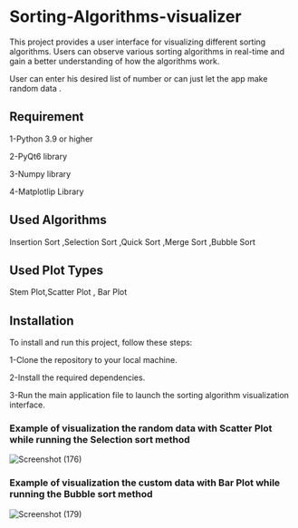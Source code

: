 # Sorting-Algorithms-visualizer

This project provides a user interface for visualizing different sorting algorithms. Users can observe various sorting algorithms in real-time and gain a better understanding of how the algorithms work.

User can enter his desired list of number or can just let the app make random data .


## Requirement
1-Python 3.9 or higher

2-PyQt6 library 

3-Numpy library

4-Matplotlip Library

## Used Algorithms 
Insertion Sort ,Selection Sort ,Quick Sort ,Merge Sort ,Bubble Sort 

## Used Plot Types 
Stem Plot,Scatter Plot , Bar Plot 

## Installation
To install and run this project, follow these steps:

1-Clone the repository to your local machine.

2-Install the required dependencies.

3-Run the main application file to launch the sorting algorithm visualization interface.



### Example of visualization the random data with Scatter Plot while running the Selection sort method 

![Screenshot (176)](https://github.com/sana-kabbani/sort-algorithms-visualizer/assets/57013014/a661f2e9-9230-4635-a69f-0b95f8b65de1)




### Example of visualization the custom data with Bar Plot while running the  Bubble sort method 
 
![Screenshot (179)](https://github.com/sana-kabbani/sort-algorithms-visualizer/assets/57013014/56e59060-8e7a-4a07-b495-30bc05e73227)




